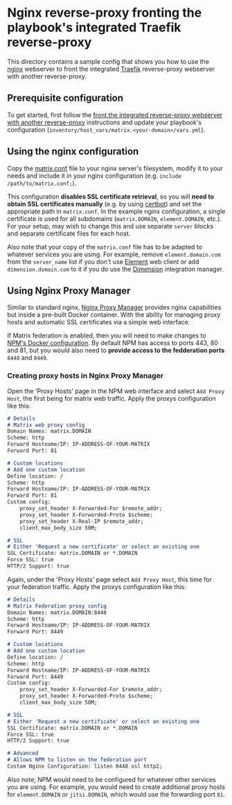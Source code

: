 # Nginx reverse-proxy fronting the playbook's integrated Traefik reverse-proxy

This directory contains a sample config that shows you how to use the [nginx](https://nginx.org/) webserver to front the integrated [Traefik](https://traefik.io/) reverse-proxy webserver with another reverse-proxy.


## Prerequisite configuration

To get started, first follow the [front the integrated reverse-proxy webserver with another reverse-proxy](../../../docs/configuring-playbook-own-webserver.md#fronting-the-integrated-reverse-proxy-webserver-with-another-reverse-proxy) instructions and update your playbook's configuration (`inventory/host_vars/matrix.<your-domain>/vars.yml`).


## Using the nginx configuration

Copy the [matrix.conf](matrix.conf) file to your nginx server's filesystem, modify it to your needs and include it in your nginx configuration (e.g. `include /path/to/matrix.conf;`).

This configuration **disables SSL certificate retrieval**, so you will **need to obtain SSL certificates manually** (e.g. by using [certbot](https://certbot.eff.org/)) and set the appropriate path in `matrix.conf`. In the example nginx configuration, a single certificate is used for all subdomains (`matrix.DOMAIN`, `element.DOMAIN`, etc.). For your setup, may wish to change this and use separate `server` blocks and separate certificate files for each host.

Also note that your copy of the `matrix.conf` file has to be adapted to whatever services you are using. For example, remove `element.domain.com` from the `server_name` list if you don't use [Element](../../../docs/configuring-playbook-client-element.md) web client or add `dimension.domain.com` to it if you do use the [Dimension](../../../docs/configuring-playbook-dimension.md) integration manager.

## Using Nginx Proxy Manager

Similar to standard nginx, [Nginx Proxy Manager](https://nginxproxymanager.com/) provides nginx capabilities but inside a pre-built Docker container. With the ability for managing proxy hosts and automatic SSL certificates via a simple web interface.

If Matrix federation is enabled, then you will need to make changes to [NPM's Docker configuration](https://nginxproxymanager.com/guide/#quick-setup). By default NPM has access to ports 443, 80 and 81, but you would also need to **provide access to the fedderation ports** `8448` and `8449`.


### Creating proxy hosts in Nginx Proxy Manager

Open the 'Proxy Hosts' page in the NPM web interface and select `Add Proxy Host`, the first being for matrix web traffic. Apply the proxys configuration like this:

```md
# Details
# Matrix web proxy config
Domain Names: matrix.DOMAIN
Scheme: http
Forward Hostname/IP: IP-ADDRESS-OF-YOUR-MATRIX
Forward Port: 81

# Custom locations
# Add one custom location
Define location: /
Scheme: http
Forward Hostname/IP: IP-ADDRESS-OF-YOUR-MATRIX
Forward Port: 81
Custom config:
    proxy_set_header X-Forwarded-For $remote_addr;
    proxy_set_header X-Forwarded-Proto $scheme;
    proxy_set_header X-Real-IP $remote_addr;
    client_max_body_size 50M;

# SSL
# Either 'Request a new certificate' or select an existing one
SSL Certificate: matrix.DOMAIN or *.DOMAIN
Force SSL: true
HTTP/2 Support: true
```

Again, under the 'Proxy Hosts' page select `Add Proxy Host`, this time for your federation traffic. Apply the proxys configuration like this:

```md
# Details
# Matrix Federation proxy config
Domain Names: matrix.DOMAIN:8448
Scheme: http
Forward Hostname/IP: IP-ADDRESS-OF-YOUR-MATRIX
Forward Port: 8449

# Custom locations
# Add one custom location
Define location: /
Scheme: http
Forward Hostname/IP: IP-ADDRESS-OF-YOUR-MATRIX
Forward Port: 8449
Custom config:
    proxy_set_header X-Forwarded-For $remote_addr;
    proxy_set_header X-Forwarded-Proto $scheme;
    client_max_body_size 50M;

# SSL
# Either 'Request a new certificate' or select an existing one
SSL Certificate: matrix.DOMAIN or *.DOMAIN
Force SSL: true
HTTP/2 Support: true

# Advanced
# Allows NPM to listen on the federation port
Custom Nginx Configuration: listen 8448 ssl http2;
```

Also note, NPM would need to be configured for whatever other services you are using. For example, you would need to create additional proxy hosts for `element.DOMAIN` or `jitsi.DOMAIN`, which would use the forwarding port `81`.
